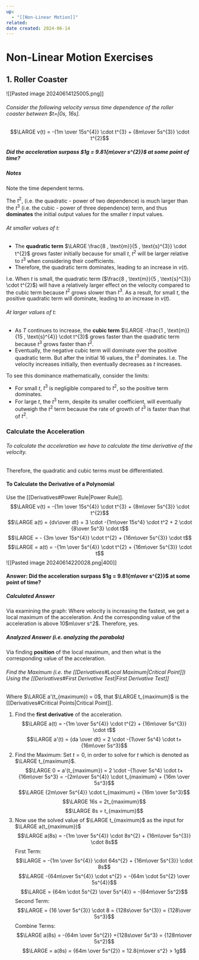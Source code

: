 ```yaml
---
up:
  - "[[Non-Linear Motion]]"
related: 
date created: 2024-06-14
---
```

# Non-Linear Motion Exercises
## 1. Roller Coaster
![[Pasted image 20240614125005.png]]
###### Consider the following velocity versus time dependence of the roller coaster between $t=[0s, 16s].
$$\LARGE v(t) = -{1m \over 15s^{4}} \cdot t^{3} + {8m\over 5s^{3}} \cdot t^{2}$$
##### Did the acceleration surpass $1g = 9.81{m\over s^{2}}$ at some point of time?

##### Notes
Note the time dependent terms.

The $t^{2}$, (i.e. the quadratic - power of two dependence) is much larger than the $t^{3}$ (i.e. the cubic - power of three dependence) term, and thus **dominates** the initial output values for the smaller $t$ input values.
###### At smaller values of $t$:
- The **quadratic term** $\LARGE \frac{8 , \text{m}}{5 , \text{s}^{3}} \cdot t^{2}$ grows faster initially because for small $t$, $t^2$ will be larger relative to $t^3$ when considering their coefficients.
- Therefore, the quadratic term dominates, leading to an increase in $v(t)$.

I.e. When $t$ is small, the quadratic term ($\frac{8 , \text{m}}{5 , \text{s}^{3}} \cdot t^{2}$) will have a relatively larger effect on the velocity compared to the cubic term because $t^2$ grows slower than $t^3$.
	As a result, for small $t$, the positive quadratic term will dominate, leading to an increase in $v(t)$.
###### At larger values of $t$:
- As $T$ continues to increase, the **cubic term** $\LARGE -\frac{1 , \text{m}}{15 , \text{s}^{4}} \cdot t^{3}$ grows faster than the quadratic term because $t^3$ grows faster than $t^2$.
- Eventually, the negative cubic term will dominate over the positive quadratic term.
		But after the initial 16 values, the $t^{3}$ dominates.
			I.e. The velocity increases initially, then eventually decreases as $t$ increases. 

To see this dominance mathematically, consider the limits:
- For small $t$, $t^3$ is negligible compared to $t^2$, so the positive term dominates.
- For large $t$, the $t^3$ term, despite its smaller coefficient, will eventually outweigh the $t^2$ term because the rate of growth of $t^3$ is faster than that of $t^2$.
### Calculate the Acceleration
###### To calculate the acceleration we have to calculate the time derivative of the velocity.
Therefore, the quadratic and cubic terms must be differentiated.  
#### To Calculate the Derivative of a Polynomial
Use the [[Derivatives#Power Rule|Power Rule]].
$$\LARGE v(t) = -{1m \over 15s^{4}} \cdot t^{3} + {8m\over 5s^{3}} \cdot t^{2}$$
$$\LARGE a(t) = {dv\over dt} = 3 \cdot -{1m\over 15s^4} \cdot t^2 + 2 \cdot {8\over 5s^3} \cdot t$$
$$\LARGE = - {3m \over 15s^{4}} \cdot t^{2} + {16m\over 5s^{3}} \cdot t$$
$$\LARGE = a(t) = -{1m \over 5s^{4}} \cdot t^{2} + {16m\over 5s^{3}} \cdot t$$
![[Pasted image 20240614220028.png|400]]

#### Answer: Did the acceleration surpass $1g = 9.81{m\over s^{2}}$ at some point of time?
##### Calculated Answer
Via examining the graph:
	Where velocity is increasing the fastest, we get a local maximum of the acceleration.
		And the corresponding value of the acceleration is above 10$m\over s^2$.
			Therefore, yes.
##### Analyzed Answer (i.e. analyzing the parabola)
Via finding **position** of the local maximum, and then what is the corresponding value of the acceleration. 
###### Find the Maximum (i.e. the [[Derivatives#Local Maximum|Critical Point]]) Using the [[Derivatives#First Derivative Test|First Derivative Test]]
Where $\LARGE a'(t_{maximum}) = 0$, that $\LARGE t_{maximum}$ is the [[Derivatives#Critical Points|Critical Point]].

1. Find the **first derivative** of the acceleration.
	$$\LARGE a(t) = -{1m \over 5s^{4}} \cdot t^{2} + {16m\over 5s^{3}} \cdot t$$
	$$\LARGE a'(t) = {da \over dt} = 2 \cdot -{1\over 5s^4} \cdot t+ {16m\over 5s^3}$$
2. Find the Maximum: Set $t = 0$, in order to solve for $t$ which is denoted as $\LARGE t_{maximum}$.
	$$\LARGE 0 = a'(t_{maximum}) = 2 \cdot -{1\over 5s^4} \cdot t+ {16m\over 5s^3} = -{2m\over 5s^{4}} \cdot t_{maximum} + {16m \over 5s^3}$$
	$$\LARGE {2m\over 5s^{4}} \cdot t_{maximum} = {16m \over 5s^3}$$
	$$\LARGE 16s = 2t_{maximum}$$
	$$\LARGE 8s = t_{maximum}$$
3. Now use the solved value of $\LARGE t_{maximum}$ as the input for $\LARGE a(t_{maximum})$
	$$\LARGE a(8s) = -{1m \over 5s^{4}} \cdot 8s^{2} + {16m\over 5s^{3}} \cdot 8s$$
	First Term:
	$$\LARGE = -{1m \over 5s^{4}} \cdot 64s^{2} + {16m\over 5s^{3}} \cdot 8s$$
	$$\LARGE -{64m\over 5s^{4}} \cdot s^{2} = -{64m \cdot 5s^{2} \over 5s^{4}}$$
	$$\LARGE = {64m \cdot 5s^{2} \over 5s^{4}} = -{64m\over 5s^2}$$
	Second Term:
	$$\LARGE = {16 \over 5s^{3}} \cdot 8 = {128s\over 5s^{3}} = {128\over 5s^3}$$
	Combine Terms:	
	$$\LARGE a(8s) = -{64m \over 5s^{2}} +{128s\over 5s^3} = {128m\over 5s^2}$$
	$$\LARGE = a(8s) = {64m \over 5s^{2}} = 12.8{m\over s^2} > 1g$$
